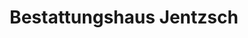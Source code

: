 ---
title: "Bestattungshaus Jentzsch"
url: /eilenburg/bestattungshaus-jentzsch/
shop: Bestattungen
---